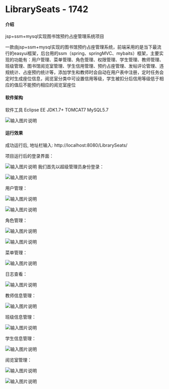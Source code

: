 # LibrarySeats - 1742

#### 介绍
jsp+ssm+mysql实现图书馆预约占座管理系统项目

一款由jsp+ssm+mysql实现的图书馆预约占座管理系统，前端采用的是当下最流行的easyui框架，后台用的ssm（spring、springMVC、mybaits）框架，主要实现的功能有：用户管理、菜单管理、角色管理、权限管理、学生管理、教师管理、班级管理、图书馆阅览室管理、学生信用管理、预约占座管理、发帖评论管理、违规统计、占座预约统计等，添加学生和教师时会自动在用户表中注册，定时任务会定时生成座位信息，阅览室分类中可设置信用等级，学生被扣分后信用等级低于相应的值后不能预约相应的阅览室座位

#### 软件架构
软件工具
    Eclipse EE
    JDK1.7+
    TOMCAT7
    MySQL5.7

![输入图片说明](https://images.gitee.com/uploads/images/2020/0104/211724_1b130040_420766.png "屏幕截图.png")


#### 运行效果
成功运行后, 地址栏输入:  http://localhost:8080/LibrarySeats/

项目运行后的登录界面：

![输入图片说明](https://images.gitee.com/uploads/images/2020/0104/210209_c75071f3_420766.png "屏幕截图.png")
我们首先以超级管理员身份登录：

![输入图片说明](https://images.gitee.com/uploads/images/2020/0104/210224_d3270d01_420766.png "屏幕截图.png")

用户管理：

![输入图片说明](https://images.gitee.com/uploads/images/2020/0104/210240_9f1cdc07_420766.png "屏幕截图.png")

![输入图片说明](https://images.gitee.com/uploads/images/2020/0104/210317_ba623075_420766.png "屏幕截图.png")

角色管理：

![输入图片说明](https://images.gitee.com/uploads/images/2020/0104/210331_b9b67053_420766.png "屏幕截图.png")

![输入图片说明](https://images.gitee.com/uploads/images/2020/0104/210353_60d98a3f_420766.png "屏幕截图.png")

菜单管理：

![输入图片说明](https://images.gitee.com/uploads/images/2020/0104/210410_dbd4e750_420766.png "屏幕截图.png")

日志查看：

![输入图片说明](https://images.gitee.com/uploads/images/2020/0104/210426_5d2a7839_420766.png "屏幕截图.png")

教师信息管理：

![输入图片说明](https://images.gitee.com/uploads/images/2020/0104/210437_fa47efc6_420766.png "屏幕截图.png")

班级信息管理：

![输入图片说明](https://images.gitee.com/uploads/images/2020/0104/210450_0f0a1f4f_420766.png "屏幕截图.png")

学生信息管理：

![输入图片说明](https://images.gitee.com/uploads/images/2020/0104/210503_ff2f2674_420766.png "屏幕截图.png")

阅览室管理：

![输入图片说明](https://images.gitee.com/uploads/images/2020/0104/210516_67ae674f_420766.png "屏幕截图.png")

![输入图片说明](https://images.gitee.com/uploads/images/2020/0104/210528_988e2f7b_420766.png "屏幕截图.png")




